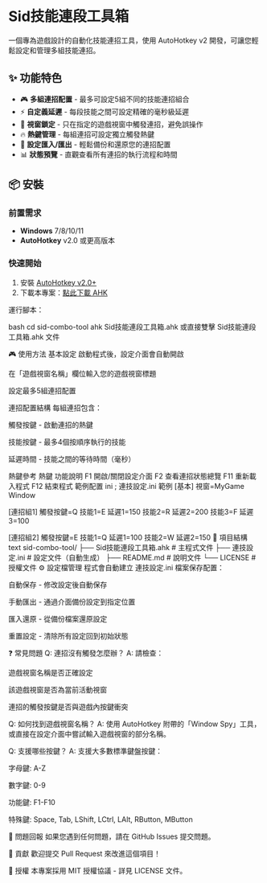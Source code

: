 # Sid技能連段工具箱

一個專為遊戲設計的自動化技能連招工具，使用 AutoHotkey v2 開發，可讓您輕鬆設定和管理多組技能連招。

## ✨ 功能特色

- 🎮 **多組連招配置** - 最多可設定5組不同的技能連招組合
- ⚡ **自定義延遲** - 每段技能之間可設定精確的毫秒級延遲
- 🎯 **視窗鎖定** - 只在指定的遊戲視窗中觸發連招，避免誤操作
- 🔥 **熱鍵管理** - 每組連招可設定獨立觸發熱鍵
- 💾 **設定匯入/匯出** - 輕鬆備份和還原您的連招配置
- 📊 **狀態預覽** - 直觀查看所有連招的執行流程和時間

## 📦 安裝

### 前置需求
- **Windows** 7/8/10/11
- **AutoHotkey** v2.0 或更高版本

### 快速開始
1. 安裝 [AutoHotkey v2.0+](https://www.autohotkey.com/)
2. 下載本專案：[點此下載 AHK](./Sid技能連段工具箱.ahk)  
  
運行腳本：

bash
cd sid-combo-tool
ahk Sid技能連段工具箱.ahk
或直接雙擊 Sid技能連段工具箱.ahk 文件

🎮 使用方法
基本設定
啟動程式後，設定介面會自動開啟

在「遊戲視窗名稱」欄位輸入您的遊戲視窗標題

設定最多5組連招配置

連招配置結構
每組連招包含：

觸發按鍵 - 啟動連招的熱鍵

技能按鍵 - 最多4個按順序執行的技能

延遲時間 - 技能之間的等待時間（毫秒）

熱鍵參考
熱鍵	功能說明
F1	開啟/關閉設定介面
F2	查看連招狀態總覽
F11	重新載入程式
F12	結束程式
範例配置
ini
; 連技設定.ini 範例
[基本]
視窗=MyGame Window

[連招組1]
觸發按鍵=Q
技能1=E
延遲1=150
技能2=R
延遲2=200
技能3=F
延遲3=100

[連招組2]
觸發按鍵=E
技能1=Q
延遲1=100
技能2=W
延遲2=150
📁 項目結構
text
sid-combo-tool/
├── Sid技能連段工具箱.ahk  # 主程式文件
├── 連技設定.ini          # 設定文件（自動生成）
├── README.md            # 說明文件
└── LICENSE              # 授權文件
⚙️ 設定檔管理
程式會自動建立 連技設定.ini 檔案保存配置：

自動保存 - 修改設定後自動保存

手動匯出 - 通過介面備份設定到指定位置

匯入還原 - 從備份檔案還原設定

重置設定 - 清除所有設定回到初始狀態

❓ 常見問題
Q: 連招沒有觸發怎麼辦？
A: 請檢查：

遊戲視窗名稱是否正確設定

該遊戲視窗是否為當前活動視窗

連招的觸發按鍵是否與遊戲內按鍵衝突

Q: 如何找到遊戲視窗名稱？
A: 使用 AutoHotkey 附帶的「Window Spy」工具，或直接在設定介面中嘗試輸入遊戲視窗的部分名稱。

Q: 支援哪些按鍵？
A: 支援大多數標準鍵盤按鍵：

字母鍵: A-Z

數字鍵: 0-9

功能鍵: F1-F10

特殊鍵: Space, Tab, LShift, LCtrl, LAlt, RButton, MButton

🐛 問題回報
如果您遇到任何問題，請在 GitHub Issues 提交問題。

🤝 貢獻
歡迎提交 Pull Request 來改進這個項目！

📄 授權
本專案採用 MIT 授權協議 - 詳見 LICENSE 文件。
